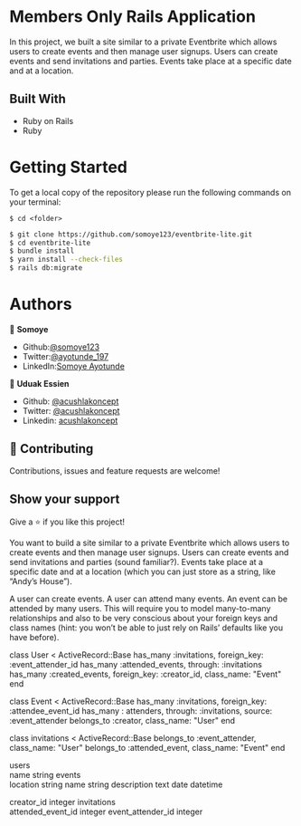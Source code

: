 # Members Only Rails Application

In this project, we built a site similar to a private Eventbrite which allows users to create events and then manage user signups. Users can create events and send invitations and parties. Events take place at a specific date and at a location.

## Built With

- Ruby on Rails
- Ruby

# Getting Started

To get a local copy of the repository please run the following commands on your terminal:

```
$ cd <folder>
```

~~~bash
$ git clone https://github.com/somoye123/eventbrite-lite.git
$ cd eventbrite-lite
$ bundle install 
$ yarn install --check-files
$ rails db:migrate
~~~

# Authors

👤 **Somoye**

- Github:[@somoye123](https://github.com/somoye123)
- Twitter:[@ayotunde_197](https://twitter.com/ayotunde_197)
- LinkedIn:[Somoye Ayotunde](https://www.linkedin.com/in/somoye-ayotunde-03a471161)


👤 **Uduak Essien**

- Github: [@acushlakoncept](https://github.com/acushlakoncept/)
- Twitter: [@acushlakoncept](https://twitter.com/acushlakoncept)
- Linkedin: [acushlakoncept](https://www.linkedin.com/in/acushlakoncept/)


## 🤝 Contributing

Contributions, issues and feature requests are welcome!

## Show your support

Give a ⭐️ if you like this project!




You want to build a site similar to a private Eventbrite which allows users to create events and then manage user signups. Users can create events and send invitations and parties (sound familiar?). Events take place at a specific date and at a location (which you can just store as a string, like “Andy’s House”).

A user can create events. A user can attend many events. An event can be attended by many users. This will require you to model many-to-many relationships and also to be very conscious about your foreign keys and class names (hint: you won’t be able to just rely on Rails’ defaults like you have before).


class User < ActiveRecord::Base
    has_many :invitations, foreign_key: :event_attender_id
    has_many :attended_events, through: :invitations
    has_many :created_events, foreign_key: :creator_id, class_name: "Event"
end

  class Event < ActiveRecord::Base
    has_many :invitations, foreign_key: :attendee_event_id
    has_many : attenders, through: :invitations, source: :event_attender
    belongs_to :creator, class_name: "User"
  end

   class invitations < ActiveRecord::Base
    belongs_to :event_attender, class_name: "User"
    belongs_to :attended_event, class_name: "Event"
  end

  
users	 
  name	string
events	 
  location string
  name string
  description text
  date  datetime
  <!-- user_id	integer -->
  creator_id	integer
invitations	 
  attended_event_id	integer
  event_attender_id	integer
  
